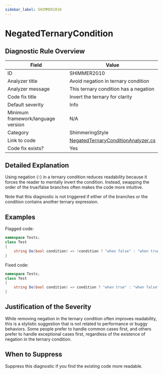 ```yaml
---
sidebar_label: SHIMMER2010
---
```

# NegatedTernaryCondition

## Diagnostic Rule Overview

| Field                              | Value
|------------------------------------|-------
| ID                                 | SHIMMER2010
| Analyzer title                     | Avoid negation in ternary condition
| Analyzer message                   | This ternary condition has a negation
| Code fix title                     | Invert the ternary for clarity
| Default severity                   | Info
| Minimum framework/language version | N/A
| Category                           | ShimmeringStyle
| Link to code                       | [NegatedTernaryConditionAnalyzer.cs](https://github.com/Bartleby2718/Shimmering.Analyzers/blob/main/src/Shimmering.Analyzers/StyleRules/NegatedTernaryCondition/NegatedTernaryConditionAnalyzer.cs)
| Code fix exists?                   | Yes

## Detailed Explanation

Using negation (`!`) in a ternary condition reduces readability because it forces the reader to mentally invert the condition. Instead, swapping the order of the true/false branches often makes the code more intuitive.

Note that this diagnostic is not triggered if either of the branches or the condition contains another ternary expression.

## Examples

Flagged code:
```cs
namespace Tests;
class Test
{
    string Do(bool condition) => !condition ? "when false" : "when true";
}
```

Fixed code:
```cs
namespace Tests;
class Test
{
    string Do(bool condition) => condition ? "when true" : "when false";
}
```

## Justification of the Severity

While removing negation in the ternary condition often improves readability, this is a stylistic suggestion that is not related to performance or buggy behaviors. Some people prefer to handle common cases first, and others prefer to handle exceptional cases first, regardless of the existence of negation in the ternary condition.

## When to Suppress

Suppress this diagnostic if you find the existing code more readable.
